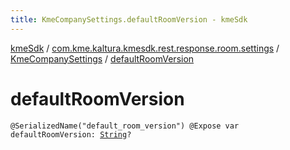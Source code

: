 ```yaml
---
title: KmeCompanySettings.defaultRoomVersion - kmeSdk
---
```


[kmeSdk](../../index.html) / [com.kme.kaltura.kmesdk.rest.response.room.settings](../index.html) / [KmeCompanySettings](index.html) / [defaultRoomVersion](./default-room-version.html)

# defaultRoomVersion

`@SerializedName("default_room_version") @Expose var defaultRoomVersion: `[`String`](https://kotlinlang.org/api/latest/jvm/stdlib/kotlin/-string/index.html)`?`